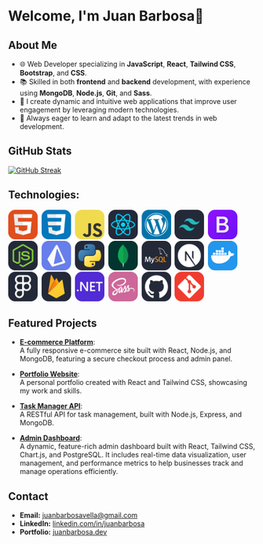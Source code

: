 # Welcome, I'm Juan Barbosa👋 

## About Me
- 🌐 Web Developer specializing in **JavaScript**, **React**, **Tailwind CSS**, **Bootstrap**, and **CSS**.
- 📚 Skilled in both **frontend** and **backend** development, with experience using **MongoDB**, **Node.js**, **Git**, and **Sass**.
- 🚀 I create dynamic and intuitive web applications that improve user engagement by leveraging modern technologies.
- 🌱 Always eager to learn and adapt to the latest trends in web development.

## GitHub Stats
<div>
<a href="https://git.io/streak-stats"><img src="https://github-readme-streak-stats.herokuapp.com?user=JuanBarbosaA&theme=highcontrast&hide_border=true&border_radius=9.5&date_format=M%20j%5B%2C%20Y%5D" alt="GitHub Streak" /></a>

</div>

## Technologies:
<div>
  <img src="https://github.com/tandpfun/skill-icons/raw/main/icons/HTML.svg" alt="HTML" title="HTML" width="60" height="60"/>  <img src="https://github.com/tandpfun/skill-icons/raw/main/icons/CSS.svg" alt="CSS" title="CSS" width="60" height="60"/>  <img src="https://github.com/tandpfun/skill-icons/raw/main/icons/JavaScript.svg" alt="JavaScript" title="JavaScript" width="60" height="60"/>  <img src="https://github.com/tandpfun/skill-icons/raw/main/icons/React-Dark.svg" alt="React" title="React" width="60" height="60"/>  <img src="https://github.com/tandpfun/skill-icons/raw/main/icons/Wordpress.svg" alt="WordPress" title="WordPress" width="60" height="60"/>  <img src="https://github.com/tandpfun/skill-icons/raw/main/icons/TailwindCSS-Dark.svg" alt="Tailwind CSS" title="Tailwind CSS" width="60" height="60"/>  <img src="https://github.com/tandpfun/skill-icons/raw/main/icons/Bootstrap.svg" alt="Bootstrap" title="Bootstrap" width="60" height="60"/>  <img src="https://github.com/tandpfun/skill-icons/raw/main/icons/NodeJS-Dark.svg" alt="Node.js" title="Node.js" width="60" height="60"/>  <img src="https://github.com/tandpfun/skill-icons/raw/main/icons/Prisma.svg" alt="Prisma" title="Prisma" width="60" height="60"/>  <img src="https://github.com/tandpfun/skill-icons/raw/main/icons/Python-Dark.svg" alt="Python" title="Python" width="60" height="60"/>  <img src="https://github.com/tandpfun/skill-icons/raw/main/icons/MongoDB.svg" alt="MongoDB" title="MongoDB" width="60" height="60"/>  <img src="https://github.com/tandpfun/skill-icons/raw/main/icons/MySQL-Dark.svg" alt="MySQL" title="MySQL" width="60" height="60"/>  <img src="https://github.com/tandpfun/skill-icons/raw/main/icons/NextJS-Dark.svg" alt="Next.js" title="Next.js" width="60" height="60"/>  <img src="https://github.com/tandpfun/skill-icons/raw/main/icons/Docker.svg" alt="Docker" title="Docker" width="60" height="60"/>  <img src="https://github.com/tandpfun/skill-icons/raw/main/icons/Figma-Dark.svg" alt="Figma" title="Figma" width="60" height="60"/>  <img src="https://github.com/tandpfun/skill-icons/raw/main/icons/Firebase-Dark.svg" alt="Firebase" title="Firebase" width="60" height="60"/>  <img src="https://github.com/tandpfun/skill-icons/raw/main/icons/DotNet.svg" alt=".NET" title=".NET" width="60" height="60"/>  <img src="https://github.com/tandpfun/skill-icons/raw/main/icons/Sass.svg" alt="Sass" title="Sass" width="60" height="60"/>  <img src="https://github.com/tandpfun/skill-icons/raw/main/icons/Github-Dark.svg" alt="GitHub" title="GitHub" width="60" height="60"/>  <img src="https://github.com/tandpfun/skill-icons/raw/main/icons/Git.svg" alt="Git" title="Git" width="60" height="60"/>

</div>

## Featured Projects
- [**E-commerce Platform**](https://github.com/juanbarbosa/ecommerce-platform):<br/>
  A fully responsive e-commerce site built with React, Node.js, and MongoDB, featuring a secure checkout process and admin panel.

- [**Portfolio Website**](https://juanbarbosa.dev):<br/>
  A personal portfolio created with React and Tailwind CSS, showcasing my work and skills.

- [**Task Manager API**](https://github.com/juanbarbosa/task-manager-api):<br/>
  A RESTful API for task management, built with Node.js, Express, and MongoDB.

- [**Admin Dashboard**](https://github.com/juanbarbosa/admin-dashboard):<br/>
  A dynamic, feature-rich admin dashboard built with React, Tailwind CSS, Chart.js, and PostgreSQL. It includes real-time data visualization, user management, and performance metrics to help businesses track and manage operations efficiently.



## Contact
- **Email:** [juanbarbosavella@gmail.com](mailto:juanbarbosavella@gmail.com)
- **LinkedIn:** [linkedin.com/in/juanbarbosa](https://www.linkedin.com/in/juan-barbosa-66006a2bb/)
- **Portfolio:** [juanbarbosa.dev](https://juanbarbosa.dev)
